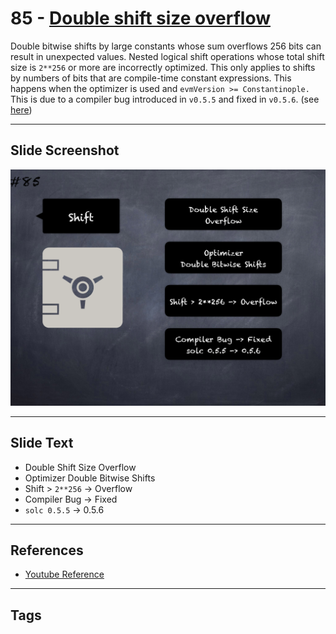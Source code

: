 # 85 - [Double shift size overflow](Double%20shift%20size%20overflow.md)
Double bitwise shifts by large constants whose sum overflows 256 bits can result in unexpected values. Nested logical shift operations whose total shift size is `2**256` or more are incorrectly optimized. This only applies to shifts by numbers of bits that are compile-time constant expressions. This happens when the optimizer is used and `evmVersion >= Constantinople.` This is due to a compiler bug introduced in `v0.5.5` and fixed in `v0.5.6`. (see [here](https://docs.soliditylang.org/en/v0.8.9/bugs.html))

___
## Slide Screenshot
![085.png](../../images/4.Pitfalls%20and%20Best%20Practices%20101/085.png)
___
## Slide Text
- Double Shift Size Overflow
- Optimizer Double Bitwise Shifts
- Shift > `2**256` -> Overflow
- Compiler Bug -> Fixed
- `solc 0.5.5` -> 0.5.6
___
## References
- [Youtube Reference](https://youtu.be/vyWLO5Dlg50?t=144)
___
## Tags